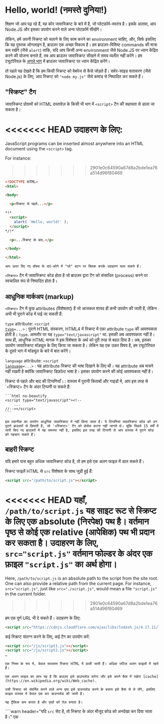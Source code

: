 # Hello, world! (नमस्ते दुनिया!)

शिक्षण जो आप पढ़ रहे हैं, वह कोर जावास्क्रिप्ट के बारे में है, जो प्लेटफ़ॉर्म-स्वतंत्र है। इसके अलावा, आप Node.JS और इसका उपयोग करने वाले अन्य प्लेटफ़ॉर्म सीखेंगे।

लेकिन, हमें अपनी स्क्रिप्ट को चलाने के लिए काम करने का environment चाहिए, और, सिर्फ इसलिए कि यह पुस्तक ऑनलाइन है, ब्राउज़र एक अच्छा विकल्प है। हम ब्राउज़र-विशिष्ट commands की मात्रा कम रखेंगे (जैसे `alert`) ताकि, यदि आप किसी अन्य environment जैसे Node.JS पर ध्यान केंद्रित करने की योजना बनाते हैं, तब आप ब्राउज़र जावास्क्रिप्ट सीखने में समय व्यतीत नहीं करेंगे। हम ट्यूटोरियल के [अगले भाग](/ui) में ब्राउज़र जावास्क्रिप्ट पर ध्यान केंद्रित करेंगे।

तो पहले यह देखते हैं कि हम किसी स्क्रिप्ट को वेबपेज से कैसे जोड़ते हैं। सर्वर-साइड वातावरण (जैसे Node.js) के लिए, आप स्क्रिप्ट को `"node my.js"` जैसे कमांड से निष्पादित कर सकते हैं।

## "स्क्रिप्ट" टैग

जावास्क्रिप्ट प्रोग्रामों को HTML दस्तावेज़ के किसी भी भाग में `<script>` टैग की सहायता से डाला जा सकता है।

<<<<<<< HEAD
उदाहरण के लिए:
=======
JavaScript programs can be inserted almost anywhere into an HTML document using the `<script>` tag.

For instance:
>>>>>>> 2901e0c64590a67d8a2bde1ea76a514d96f80469

```html run height=100
<!DOCTYPE HTML>
<html>

<body>

  <p>स्क्रिप्ट से पहले...</p>

*!*
  <script>
    alert( 'Hello, world!' );
  </script>
*/!*

  <p>...स्क्रिप्ट के बाद.</p>

</body>

</html>
```

```online
आप ऊपर दिए गए बॉक्स के दाएं-कोने में "प्ले" बटन पर क्लिक करके उदाहरण चला सकते हैं।
```

`<स्क्रिप्ट>` टैग में जावास्क्रिप्ट कोड होता है जो ब्राउज़र द्वारा टैग को संसाधित (process) करने पर स्वचालित रूप से निष्पादित होता है।

## आधुनिक मार्कअप (markup)

`<स्क्रिप्ट>` टैग में कुछ attributes (विशेषताएं) हैं जो आजकल शायद ही कभी उपयोग की जाती हैं, लेकिन अभी भी पुराने कोड में पाई जा सकती हैं:

`type` attribute: <code>&lt;script <u>type</u>=...&gt;</code>
: पुराने HTML संस्करण, HTML4 में स्क्रिप्ट में एका attribute `type` की आवश्यकता होती है। `type`. आमतौर पर यह `type="text/javascript"` था. इसकी अब आवश्यकता नहीं है। साथ ही, आधुनिक HTML मानक ने इस विशेषता के अर्थ को पूरी तरह से बदल दिया है। अब, इसका उपयोग जावास्क्रिप्ट मॉड्यूल के लिए किया जा सकता है। लेकिन यह एक उन्नत विषय है, हम ट्यूटोरियल के दूसरे भाग में मॉड्यूल के बारे में बात करेंगे।

`language` attribute: <code>&lt;script <u>language</u>=...&gt;</code>
: यह attribute स्क्रिप्ट की भाषा दिखाने के लिए थी। यह attribute अब मायने नहीं रखती है क्योंकि जावास्क्रिप्ट डिफ़ॉल्ट भाषा है। इसका उपयोग करने की कोई आवश्यकता नहीं है।

स्क्रिप्ट से पहले और बाद की टिप्पणियाँ।
: वास्तव में पुरानी किताबों और गाइडों में, आप इस तरह से `<स्क्रिप्ट> टैग के अंदर टिप्पणी पा सकते हैं:

    ```html no-beautify
    <script type="text/javascript"><!--
        ...
    //--></script>
    ```

    इस तकनीक का उपयोग आधुनिक जावास्क्रिप्ट में नहीं किया जाता है। ये टिप्पणियां जावास्क्रिप्ट कोड को उन पुराने ब्राउज़रों से छिपाती हैं, जो '<स्क्रिप्ट>' टैग को प्रोसेस करना नहीं जानते थे। चूंकि पिछले 15 वर्षों में जारी किए गए ब्राउज़रों में यह समस्या नहीं है, इसलिए इस तरह की टिप्पणी से आप वास्तव में पुराने कोड को पहचान सकते हैं।


## बाहरी स्क्रिप्ट

यदि हमारे पास बहुत अधिक जावास्क्रिप्ट कोड है, तो हम इसे एक अलग फाइल में डाल सकते हैं।

स्क्रिप्ट फाइलें HTML से `src` विशेषता के साथ जुड़ी हुई हैं:

```html
<script src="/path/to/script.js"></script>
```

<<<<<<< HEAD
यहाँ, `/path/to/script.js` यह साइट रूट से स्क्रिप्ट के लिए एक absolute (निरपेक्ष) पथ है। वर्तमान पृष्ठ से कोई एक relative (आपेक्षिक) पथ भी प्रदान कर सकता है। उदाहरण के लिए, `src="script.js"` वर्तमान फोल्डर के अंदर एक फ़ाइल `"script.js"` का अर्थ होगा।
=======
Here, `/path/to/script.js` is an absolute path to the script from the site root. One can also provide a relative path from the current page. For instance, `src="script.js"`, just like `src="./script.js"`, would mean a file `"script.js"` in the current folder.
>>>>>>> 2901e0c64590a67d8a2bde1ea76a514d96f80469

हम एक पूर्ण URL भी दे सकते हैं। उदाहरण के लिए:

```html
<script src="https://cdnjs.cloudflare.com/ajax/libs/lodash.js/4.17.11/lodash.js"></script>
```

कई स्क्रिप्ट संलग्न करने के लिए, कई टैग का उपयोग करें:

```html
<script src="/js/script1.js"></script>
<script src="/js/script2.js"></script>
…
```

```smart
एक नियम के रूप में, केवल सरलतम स्क्रिप्ट HTML में डाली जाती हैं। अधिक जटिल अलग फ़ाइलों में रहते हैं।

एक अलग फ़ाइल का लाभ यह है कि ब्राउज़र इसे डाउनलोड करेगा और इसे अपने कैश में रखेगा [cache](https://en.wikipedia.org/wiki/Web_cache).

उसी स्क्रिप्ट को संदर्भित करने वाले अन्य पृष्ठ इसे डाउनलोड करने के बजाय इसे कैश से ले लेंगे, इसलिए फ़ाइल वास्तव में केवल एक बार डाउनलोड की जाती है।

यह ट्रैफ़िक कम करता है और पृष्ठों को तेज़ बनाता है।
```

````warn header="यदि `src` सेट है, तो स्क्रिप्ट के अंदर मौजूद कोड को अनदेखा कर दिया जाता है।"
एक <script> `टैग के अंदर` src` attribute और कोड दोनों नहीं हो सकते।

यह काम नहीं करेगा:

```html
<script *!*src*/!*="file.js">
  alert(1); // इस कोड को अनदेखा कर दिया जाएगा, क्योंकि src सेट है
</script>
```

हमें या तो बाहरी स्क्रिप्ट का चयन करना होगा जैसे `<script src =" ... ">` या हमें नियमित रूप से `<script>` टैग के अंदर कोड लिखना होगा।

ऊपर दिए गए उदाहरण को कार्य करने के लिए दो लिपियों में विभाजित किया जा सकता है:

```html
<script src="file.js"></script>
<script>
  alert(1);
</script>
```
````

## सारांश

- हम एक पृष्ठ पर जावास्क्रिप्ट कोड जोड़ने के लिए एक `<स्क्रिप्ट>` टैग का उपयोग कर सकते हैं।
- `टाइप` और` भाषा` attribute की आवश्यकता नहीं है।
- एक बाहरी फाइल में लिखी गई स्क्रिप्ट को `<script src ="path/to/script.js"> </script> के साथ डाला जा सकता है।


ब्राउज़र स्क्रिप्ट और वेबपेज के interaction (परस्पर क्रिया) के बारे में जानने के लिए बहुत कुछ है। लेकिन ध्यान रखें कि ट्यूटोरियल का यह हिस्सा जावास्क्रिप्ट भाषा के लिए समर्पित है, इसलिए हमें इसके विशिष्ट ब्राउज़र कार्यान्वयन के साथ खुद को विचलित नहीं करना चाहिए। हम जावास्क्रिप्ट को चलाने के लिए ब्राउज़र का उपयोग करेंगे, जो कई विकल्पों में से ऑनलाइन पढ़ने के लिए बहुत सुविधाजनक है।
